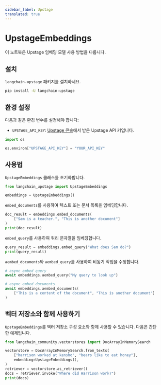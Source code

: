 ```yaml
---
sidebar_label: Upstage
translated: true
---
```


# UpstageEmbeddings

이 노트북은 Upstage 임베딩 모델 사용 방법을 다룹니다.

## 설치

`langchain-upstage` 패키지를 설치하세요.

```bash
pip install -U langchain-upstage
```

## 환경 설정

다음과 같은 환경 변수를 설정해야 합니다:

- `UPSTAGE_API_KEY`: [Upstage 콘솔](https://console.upstage.ai/)에서 받은 Upstage API 키입니다.

```python
import os

os.environ["UPSTAGE_API_KEY"] = "YOUR_API_KEY"
```

## 사용법

`UpstageEmbeddings` 클래스를 초기화합니다.

```python
from langchain_upstage import UpstageEmbeddings

embeddings = UpstageEmbeddings()
```

`embed_documents`를 사용하여 텍스트 또는 문서 목록을 임베딩합니다.

```python
doc_result = embeddings.embed_documents(
    ["Sam is a teacher.", "This is another document"]
)
print(doc_result)
```

`embed_query`를 사용하여 쿼리 문자열을 임베딩합니다.

```python
query_result = embeddings.embed_query("What does Sam do?")
print(query_result)
```

`aembed_documents`와 `aembed_query`를 사용하여 비동기 작업을 수행합니다.

```python
# async embed query
await embeddings.aembed_query("My query to look up")
```

```python
# async embed documents
await embeddings.aembed_documents(
    ["This is a content of the document", "This is another document"]
)
```

## 벡터 저장소와 함께 사용하기

`UpstageEmbeddings`를 벡터 저장소 구성 요소와 함께 사용할 수 있습니다. 다음은 간단한 예제입니다.

```python
from langchain_community.vectorstores import DocArrayInMemorySearch

vectorstore = DocArrayInMemorySearch.from_texts(
    ["harrison worked at kensho", "bears like to eat honey"],
    embedding=UpstageEmbeddings(),
)
retriever = vectorstore.as_retriever()
docs = retriever.invoke("Where did Harrison work?")
print(docs)
```
